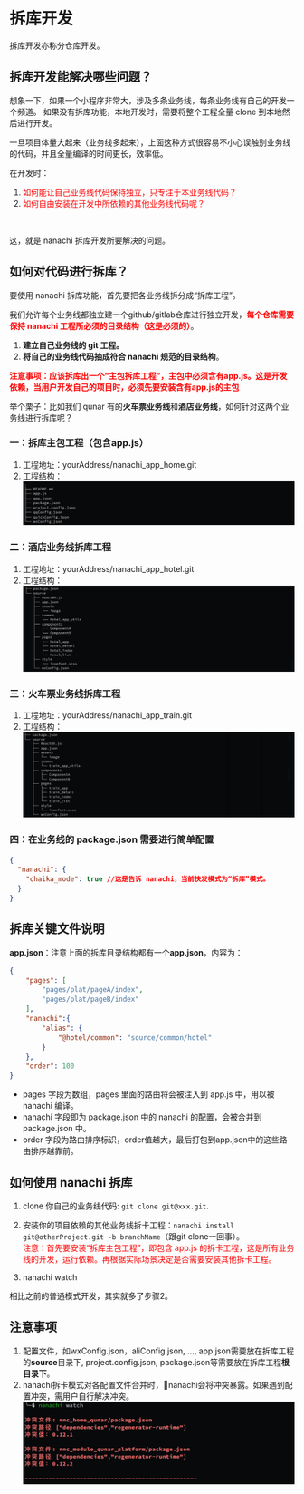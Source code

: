 # 拆库开发

拆库开发亦称分仓库开发。

## 拆库开发能解决哪些问题？

想象一下，如果一个小程序非常大，涉及多条业务线，每条业务线有自己的开发一个频道。 如果没有拆库功能，本地开发时，需要将整个工程全量 clone 到本地然后进行开发。

一旦项目体量大起来（业务线多起来），上面这种方式很容易不小心误触别业务线的代码，并且全量编译的时间更长，效率低。

在开发时：
1. <font color="red">如何能让自己业务线代码保持独立，只专注于本业务线代码？</font>
2. <font color="red">如何自由安装在开发中所依赖的其他业务线代码呢？</font>
<br>

这，就是 nanachi 拆库开发所要解决的问题。


## 如何对代码进行拆库？

要使用 nanachi 拆库功能，首先要把各业务线拆分成“拆库工程”。

我们允许每个业务线都独立建一个github/gitlab仓库进行独立开发，**<font color="red">每个仓库需要保持 nanachi 工程所必须的目录结构（这是必须的）</font>**。


1. **建立自己业务线的 git 工程。**
2. **将自己的业务线代码抽成符合 nanachi 规范的目录结构**。


**<font color="red">
注意事项：应该拆库出一个“主包拆库工程”，主包中必须含有app.js。这是开发依赖，当用户开发自己的项目时，必须先要安装含有app.js的主包
</font>**

举个栗子：比如我们 qunar 有的**火车票业务线**和**酒店业务线**，如何针对这两个业务线进行拆库呢？


### 一：拆库主包工程（包含app.js）
1. 工程地址：yourAddress/nanachi_app_home.git
2. 工程结构：
![json](./chaika_home_module_dir.jpg)


### 二：酒店业务线拆库工程
1. 工程地址：yourAddress/nanachi_app_hotel.git
2. 工程结构：
![json](./chaika_hotel_module_dir.jpg)


### 三：火车票业务线拆库工程
1. 工程地址：yourAddress/nanachi_app_train.git
2. 工程结构：
![json](./chaika_train_module_dir.jpg)


### 四：在业务线的 package.json 需要进行简单配置
```json
{
  "nanachi": {
    "chaika_mode": true //这是告诉 nanachi，当前快发模式为“拆库”模式。
  }
}
```

## 拆库关键文件说明
**app.json**：注意上面的拆库目录结构都有一个**app.json**，内容为：

```json
{
    "pages": [
        "pages/plat/pageA/index",
        "pages/plat/pageB/index"
    ],
    "nanachi":{
        "alias": {
            "@hotel/common": "source/common/hotel"
        }
    },
    "order": 100
}
```
- pages 字段为数组，pages 里面的路由将会被注入到 app.js 中，用以被 nanachi 编译。
- nanachi 字段即为 package.json 中的 nanachi 的配置，会被合并到 package.json 中。
- order 字段为路由排序标识，order值越大，最后打包到app.json中的这些路由排序越靠前。

## 如何使用 nanachi 拆库
1. clone 你自己的业务线代码: `git clone git@xxx.git`.
   
2. 安装你的项目依赖的其他业务线拆卡工程：`nanachi install git@otherProject.git -b branchName`（跟git   clone一回事）。
   <br><font color="red">注意：首先要安装“拆库主包工程”，即包含 app.js 的拆卡工程，这是所有业务线的开发，运行依赖。再根据实际场景决定是否需要安装其他拆卡工程。</font>

3. nanachi watch

相比之前的普通模式开发，其实就多了步骤2。

## 注意事项
1. 配置文件，如wxConfig.json，aliConfig.json, ..., app.json需要放在拆库工程的**source**目录下, project.config.json, package.json等需要放在拆库工程**根目录下**。
2. nanachi拆卡模式对各配置文件合并时，nanachi会将冲突暴露。如果遇到配置冲突，需用户自行解决冲突。
   ![json](./chaka_confict.jpg)


